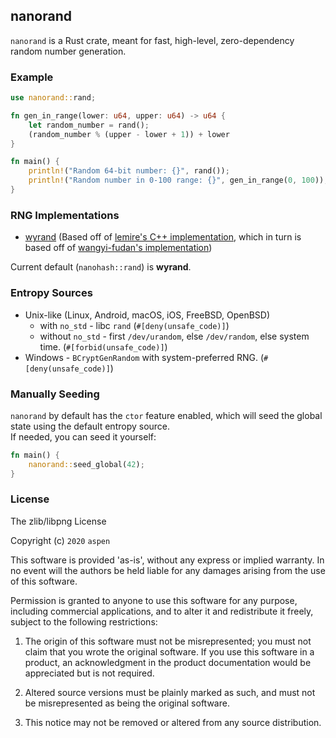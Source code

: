 ## nanorand

`nanorand` is a Rust crate, meant for fast, high-level, zero-dependency random number generation.

### Example

```rs
use nanorand::rand;

fn gen_in_range(lower: u64, upper: u64) -> u64 {
    let random_number = rand();
    (random_number % (upper - lower + 1)) + lower
}

fn main() {
    println!("Random 64-bit number: {}", rand());
    println!("Random number in 0-100 range: {}", gen_in_range(0, 100));
}
```

### RNG Implementations

* [wyrand](src/rand/wyrand.rs) (Based off of [lemire's C++ implementation](https://github.com/lemire/testingRNG/blob/master/source/wyrand.h), which in turn is based off of [wangyi-fudan's implementation](https://github.com/wangyi-fudan/wyhash/blob/master/wyhash.h))

Current default (`nanohash::rand`) is **wyrand**.

### Entropy Sources

* Unix-like (Linux, Android, macOS, iOS, FreeBSD, OpenBSD)
    * with `no_std` - libc `rand` (`#[deny(unsafe_code)]`)
    * without `no_std` - first `/dev/urandom`, else `/dev/random`, else system time. (`#[forbid(unsafe_code)]`)
* Windows - `BCryptGenRandom` with system-preferred RNG. (`#[deny(unsafe_code)]`)

### Manually Seeding

`nanorand` by default has the `ctor` feature enabled, which will seed the global state using the default entropy source.  
If needed, you can seed it yourself:

```rs
fn main() {
    nanorand::seed_global(42);
}
```

### License

The zlib/libpng License

Copyright (c) `2020` `aspen`

This software is provided 'as-is', without any express or implied warranty. In
no event will the authors be held liable for any damages arising from the use of
this software.

Permission is granted to anyone to use this software for any purpose, including
commercial applications, and to alter it and redistribute it freely, subject to
the following restrictions:

1.  The origin of this software must not be misrepresented; you must not claim
    that you wrote the original software. If you use this software in a product,
    an acknowledgment in the product documentation would be appreciated but is
    not required.

2.  Altered source versions must be plainly marked as such, and must not be
    misrepresented as being the original software.

3.  This notice may not be removed or altered from any source distribution.
